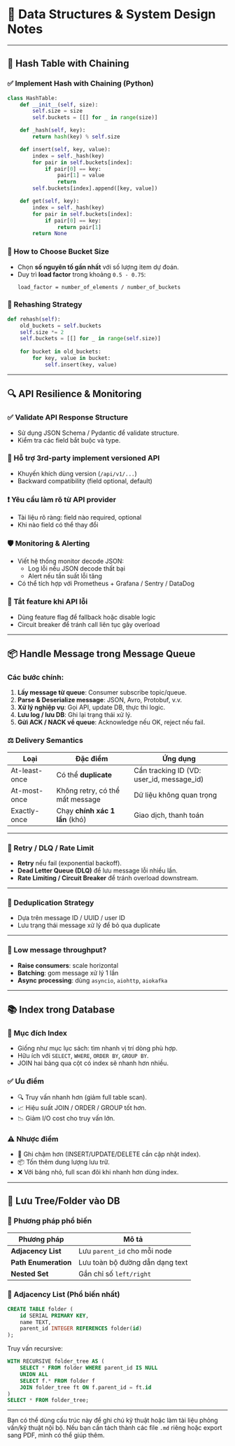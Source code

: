 # 🧠 Data Structures & System Design Notes

---

## 🔗 Hash Table with Chaining

### ✅ Implement Hash with Chaining (Python)

```python
class HashTable:
    def __init__(self, size):
        self.size = size
        self.buckets = [[] for _ in range(size)]

    def _hash(self, key):
        return hash(key) % self.size

    def insert(self, key, value):
        index = self._hash(key)
        for pair in self.buckets[index]:
            if pair[0] == key:
                pair[1] = value
                return
        self.buckets[index].append([key, value])

    def get(self, key):
        index = self._hash(key)
        for pair in self.buckets[index]:
            if pair[0] == key:
                return pair[1]
        return None
```

### 📏 How to Choose Bucket Size
- Chọn **số nguyên tố gần nhất** với số lượng item dự đoán.
- Duy trì **load factor** trong khoảng `0.5 - 0.75`:
  ```
  load_factor = number_of_elements / number_of_buckets
  ```

### 🔄 Rehashing Strategy

```python
def rehash(self):
    old_buckets = self.buckets
    self.size *= 2
    self.buckets = [[] for _ in range(self.size)]
    
    for bucket in old_buckets:
        for key, value in bucket:
            self.insert(key, value)
```

---

## 🔍 API Resilience & Monitoring

### ✅ Validate API Response Structure
- Sử dụng JSON Schema / Pydantic để validate structure.
- Kiểm tra các field bắt buộc và type.

### 🔄 Hỗ trợ 3rd-party implement versioned API
- Khuyến khích dùng version (`/api/v1/...`)
- Backward compatibility (field optional, default)

### ❗ Yêu cầu làm rõ từ API provider
- Tài liệu rõ ràng: field nào required, optional
- Khi nào field có thể thay đổi

### 🛡️ Monitoring & Alerting
- Viết hệ thống monitor decode JSON:
    - Log lỗi nếu JSON decode thất bại
    - Alert nếu tần suất lỗi tăng
- Có thể tích hợp với Prometheus + Grafana / Sentry / DataDog

### 🧯 Tắt feature khi API lỗi
- Dùng feature flag để fallback hoặc disable logic
- Circuit breaker để tránh call liên tục gây overload

---

## 📦 Handle Message trong Message Queue

### Các bước chính:

1. **Lấy message từ queue**: Consumer subscribe topic/queue.
2. **Parse & Deserialize message**: JSON, Avro, Protobuf, v.v.
3. **Xử lý nghiệp vụ**: Gọi API, update DB, thực thi logic.
4. **Lưu log / lưu DB**: Ghi lại trạng thái xử lý.
5. **Gửi ACK / NACK về queue**: Acknowledge nếu OK, reject nếu fail.

### ⚖️ Delivery Semantics

| Loại         | Đặc điểm                            | Ứng dụng                              |
|--------------|-------------------------------------|----------------------------------------|
| At-least-once | Có thể **duplicate** | Cần tracking ID (VD: user_id, message_id) |
| At-most-once  | Không retry, có thể mất message     | Dữ liệu không quan trọng               |
| Exactly-once  | Chạy **chính xác 1 lần** (khó)      | Giao dịch, thanh toán                  |

---

### 🔁 Retry / DLQ / Rate Limit

- **Retry** nếu fail (exponential backoff).
- **Dead Letter Queue (DLQ)** để lưu message lỗi nhiều lần.
- **Rate Limiting / Circuit Breaker** để tránh overload downstream.

---

### 🧼 Deduplication Strategy

- Dựa trên message ID / UUID / user ID
- Lưu trạng thái message xử lý để bỏ qua duplicate

---

### 🐢 Low message throughput?

- **Raise consumers**: scale horizontal
- **Batching**: gom message xử lý 1 lần
- **Async processing**: dùng `asyncio`, `aiohttp`, `aiokafka`

---

## 📚 Index trong Database

### 🧾 Mục đích Index
- Giống như mục lục sách: tìm nhanh vị trí dòng phù hợp.
- Hữu ích với `SELECT`, `WHERE`, `ORDER BY`, `GROUP BY`.
- JOIN hai bảng qua cột có index sẽ nhanh hơn nhiều.

### ✅ Ưu điểm

- 🔍 Truy vấn nhanh hơn (giảm full table scan).
- 📈 Hiệu suất JOIN / ORDER / GROUP tốt hơn.
- 📉 Giảm I/O cost cho truy vấn lớn.

### ⚠️ Nhược điểm

- 🔁 Ghi chậm hơn (INSERT/UPDATE/DELETE cần cập nhật index).
- 📦 Tốn thêm dung lượng lưu trữ.
- ❌ Với bảng nhỏ, full scan đôi khi nhanh hơn dùng index.

---

## 🌳 Lưu Tree/Folder vào DB

### 📌 Phương pháp phổ biến

| Phương pháp       | Mô tả                                |
|-------------------|--------------------------------------|
| **Adjacency List** | Lưu `parent_id` cho mỗi node         |
| **Path Enumeration** | Lưu toàn bộ đường dẫn dạng text     |
| **Nested Set**     | Gắn chỉ số `left/right`              |

### 🧱 Adjacency List (Phổ biến nhất)

```sql
CREATE TABLE folder (
    id SERIAL PRIMARY KEY,
    name TEXT,
    parent_id INTEGER REFERENCES folder(id)
);
```

Truy vấn recursive:

```sql
WITH RECURSIVE folder_tree AS (
    SELECT * FROM folder WHERE parent_id IS NULL
    UNION ALL
    SELECT f.* FROM folder f
    JOIN folder_tree ft ON f.parent_id = ft.id
)
SELECT * FROM folder_tree;
```

---

Bạn có thể dùng cấu trúc này để ghi chú kỹ thuật hoặc làm tài liệu phỏng vấn/kỹ thuật nội bộ. Nếu bạn cần tách thành các file `.md` riêng hoặc export sang PDF, mình có thể giúp thêm.
